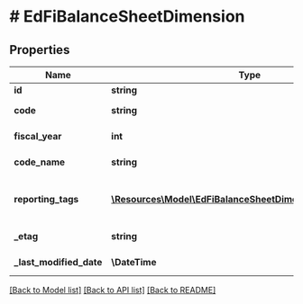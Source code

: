 # # EdFiBalanceSheetDimension

## Properties

Name | Type | Description | Notes
------------ | ------------- | ------------- | -------------
**id** | **string** |  | [optional]
**code** | **string** | The code representation of the account balance sheet dimension. |
**fiscal_year** | **int** | The fiscal year for which the account balance sheet dimension is valid. |
**code_name** | **string** | A description of the account balance sheet dimension. | [optional]
**reporting_tags** | [**\Resources\Model\EdFiBalanceSheetDimensionReportingTag[]**](EdFiBalanceSheetDimensionReportingTag.md) | An unordered collection of balanceSheetDimensionReportingTags. Optional tag for accountability reporting. | [optional]
**_etag** | **string** | A unique system-generated value that identifies the version of the resource. | [optional]
**_last_modified_date** | **\DateTime** | The date and time the resource was last modified. | [optional]

[[Back to Model list]](../../README.md#models) [[Back to API list]](../../README.md#endpoints) [[Back to README]](../../README.md)
